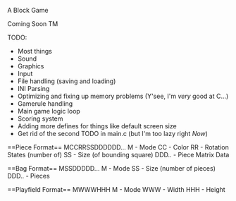 A Block Game 

Coming Soon TM

TODO:

* Most things
* Sound
* Graphics
* Input
* File handling (saving and loading)
* INI Parsing
* Optimizing and fixing up memory problems (Y'see, I'm *very* good at C...)
* Gamerule handling
* Main game logic loop
* Scoring system
* Adding more defines for things like default screen size
* Get rid of the second TODO in main.c (but I'm too lazy right *Now*)


==Piece Format==
    MCCRRSSDDDDDD...
M - Mode
CC - Color
RR - Rotation States (number of)
SS - Size (of bounding square)
DDD.. - Piece Matrix Data


==Bag Format==
    MSSDDDDD...
M - Mode
SS - Size (number of pieces)
DDD.. - Pieces


==Playfield Format==
    MWWWHHH
M - Mode
WWW - Width
HHH - Height